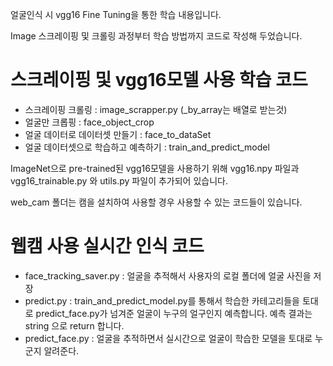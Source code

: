 얼굴인식 시 vgg16 Fine Tuning을 통한 학습 내용입니다.

Image 스크레이핑 및 크롤링 과정부터 학습 방법까지 코드로 작성해 두었습니다.

# 스크레이핑 및 vgg16모델 사용 학습 코드
* 스크레이핑 크롤링 : image_scrapper.py (_by_array는 배열로 받는것)
* 얼굴만 크롭핑 : face_object_crop
* 얼굴 데이터로 데이터셋 만들기 : face_to_dataSet
* 얼굴 데이터셋으로 학습하고 예측하기 : train_and_predict_model

ImageNet으로 pre-trained된 vgg16모델을 사용하기 위해 vgg16.npy 파일과
vgg16_trainable.py 와 utils.py 파일이 추가되어 있습니다.

web_cam 폴더는 캠을 설치하여 사용할 경우 사용할 수 있는 코드들이 있습니다.

# 웹캠 사용 실시간 인식 코드
* face_tracking_saver.py : 얼굴을 추적해서 사용자의 로컬 폴더에 얼굴 사진을 저장
* predict.py : train_and_predict_model.py를 통해서 학습한 카테고리들을 토대로 predict_face.py가 넘겨준 얼굴이 누구의 얼구인지 예측합니다. 예측 결과는 string 으로 return 합니다.
* predict_face.py : 얼굴을 추적하면서 실시간으로 얼굴이 학습한 모델을 토대로 누군지 알려준다.
